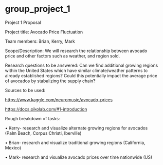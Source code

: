 # group_project_1
Project 1 Proposal

Project title: Avocado Price Fluctuation

Team members: Brian, Kerry, Mark

Scope/Description: We will research the relationship between avocado price and other factors such as weather, and region sold.

Research questions to be answered:  Can we find additional growing regions within the United States which have similar climate/weather patterns to already established regions? Could this potentially impact the average price of avocados by stabalizing the supply chain?

Sources to be used:

https://www.kaggle.com/neuromusic/avocado-prices

https://docs.oikolab.com/#1-introduction




Rough breakdown of tasks: 

•	Kerry- research and visualize alternate growing regions for avocados (Palm Beach, Corpus Christi, Iberville)


•	Brian- research and visualize traditional growing regions (California, Mexico)


•	Mark- research and visualize avocado prices over time nationwide (US)
